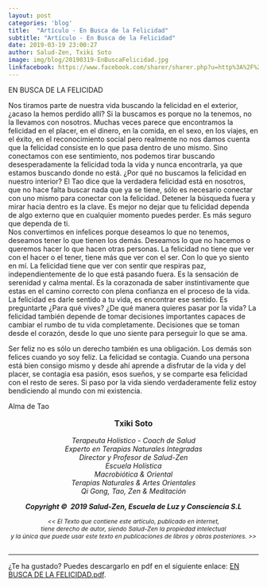 ```yaml
---
layout: post
categories: 'blog'
title:  "Artículo - En Busca de la Felicidad"
subtitle: "Artículo - En Busca de la Felicidad"
date: 2019-03-19 23:00:27
author: Salud-Zen, Txiki Soto
image: img/blog/20190319-EnBuscaFelicidad.jpg
linkfacebook: https://www.facebook.com/sharer/sharer.php?u=http%3A%2F%2Fwww.salud-zen.com%2Fblog%2F2019%2F03%2F20%2Farticulo-busca-felicidad.html&amp;src=sdkpreparse
---
```

EN BUSCA DE LA FELICIDAD  

Nos tiramos parte de nuestra vida buscando la felicidad en el exterior,  ¿acaso la hemos perdido allí? Si la buscamos es porque no la tenemos, no la llevamos con nosotros. Muchas veces parece que encontramos la felicidad en el placer, en el dinero, en la comida, en el sexo, en los viajes, en el éxito, en el reconocimiento social pero realmente no nos damos cuenta que la felicidad consiste en lo que pasa dentro de uno mismo. Sino conectamos con ese sentimiento, nos podemos tirar buscando desesperadamente la felicidad toda la vida y nunca encontrarla, ya que estamos buscando donde no está. ¿Por qué no buscamos la felicidad en nuestro interior? El Tao dice que la verdadera felicidad está en nosotros, que no hace falta buscar nada que ya se tiene, sólo es necesario conectar con uno mismo para conectar con la felicidad. Detener la búsqueda fuera y mirar hacia dentro es la clave. Es mejor no dejar que tu felicidad dependa de algo externo que en cualquier momento puedes perder. Es más seguro que dependa de ti.   
Nos convertimos en infelices porque deseamos lo que no tenemos, deseamos tener lo que tienen los demás. Deseamos lo que no hacemos o queremos hacer lo que hacen otras personas. La felicidad no tiene que ver con el hacer o el tener, tiene más que ver con el ser. Con lo que yo siento en mí. La felicidad tiene que ver con sentir que respiras paz, independientemente de lo que está pasando fuera. Es la sensación de serenidad y calma mental. Es la corazonada de saber instintivamente que estas en el camino correcto con plena confianza en el proceso de la vida. La felicidad es darle sentido a tu vida, es encontrar ese sentido. Es preguntarte ¿Para qué vives? ¿De qué manera quieres pasar por la vida? La felicidad también depende de tomar decisiones importantes capaces de cambiar el rumbo de tu vida completamente. Decisiones que se toman desde el corazón, desde lo que uno siente para perseguir lo que se ama.



Ser feliz no es sólo un derecho también es una obligación. Los demás son felices cuando yo soy feliz. La felicidad se contagia. Cuando una persona está bien consigo mismo y desde ahí aprende a disfrutar de la vida y del placer, se contagia esa pasión, esos sueños, y se comparte esa felicidad con el resto de seres. Si paso por la vida siendo verdaderamente feliz estoy bendiciendo al mundo con mi existencia.

Alma de Tao

<p style="text-align:center;font-size:16px">
<b>Txiki Soto </b></p>

<p style="text-align:center;font-size:14px"> <i>
Terapeuta Holístico - Coach de Salud<br>
Experto en Terapias Naturales Integradas<br>
Director y Profesor de Salud-Zen
<br>Escuela Holística
<br>Macrobiótica & Oriental
<br>Terapias Naturales & Artes Orientales
<br>Qi Gong, Tao, Zen & Meditación
</i> </p>

<p style="text-align:center;font-size:14px"> <i><b>Copyright ©  2019 Salud-Zen, Escuela de Luz y Consciencia S.L</b></i></p>

<p style="text-align:center;font-size:12px"><i> << El Texto que contiene este artículo, publicado en internet,<br>  tiene derecho de autor, siendo Salud-Zen la propiedad intelectual<br>  y la única que puede usar este texto en publicaciones de libros y obras posteriores. >>
<br><br>
</i>
</p>


---
¿Te ha gustado? Puedes descargarlo en pdf en el siguiente enlace: [EN BUSCA DE LA FELICIDAD.pdf][descarga].



[descarga]: {{site.url}}{{site.baseurl}}/img/blog/2019-03-19-articulo-en-busca-de-la-felicidad.pdf
